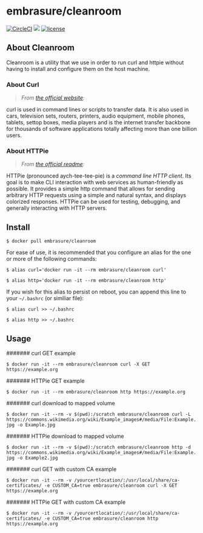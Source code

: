 # embrasure/cleanroom

[![CircleCI](https://circleci.com/gh/embrasure/cleanroom/tree/master.svg?style=svg)](https://circleci.com/gh/embrasure/cleanroom/tree/master) [![](https://imagelayers.io/badge/embrasure/cleanroom:latest.svg)](https://imagelayers.io/?images=embrasure/cleanroom:latest 'Get your own badge on imagelayers.io') [![license](https://img.shields.io/badge/license-MIT-blue.svg?style=plastic)]()

## About Cleanroom

Cleanroom is a utility that we use in order to run curl and httpie without having to install and configure them on the host machine. 

### About Curl

> *From [the official website](https://curl.haxx.se/):*

curl is used in command lines or scripts to transfer data. It is also used in cars, television sets, routers, printers, audio equipment, mobile phones, tablets, settop boxes, media players and is the internet transfer backbone for thousands of software applications totally affecting more than one billion users.

### About HTTPie

> *From [the official readme](https://github.com/jakubroztocil/httpie#readme):*

HTTPie (pronounced aych-tee-tee-pie) is a *command line HTTP client*.
Its goal is to make CLI interaction with web services as human-friendly as possible.
It provides a simple http command that allows for sending arbitrary HTTP requests using a simple and natural syntax,
and displays colorized responses. HTTPie can be used for testing, debugging, and generally interacting with HTTP servers.

## Install

`$ docker pull embrasure/cleanroom`

For ease of use, it is recommended that you configure an alias for the one or more of the following commands:

`$ alias curl='docker run -it --rm embrasure/cleanroom curl'`

`$ alias http='docker run -it --rm embrasure/cleanroom http'`

If you wish for this alias to persist on reboot, you can append this line to your `~/.bashrc` (or similiar file):

`$ alias curl >> ~/.bashrc`

`$ alias http >> ~/.bashrc`

## Usage

####### curl GET example

`$ docker run -it --rm embrasure/cleanroom curl -X GET https://example.org`

####### HTTPie GET example

`$ docker run -it --rm embrasure/cleanroom http https://example.org`

####### curl download to mapped volume

`$ docker run -it --rm -v $(pwd):/scratch embrasure/cleanroom curl -L https://commons.wikimedia.org/wiki/Example_images#/media/File:Example.jpg -o Example.jpg`

####### HTTPie download to mapped volume

`$ docker run -it --rm -v $(pwd):/scratch embrasure/cleanroom http -d https://commons.wikimedia.org/wiki/Example_images#/media/File:Example.jpg -o Example2.jpg`

####### curl GET with custom CA example

`$ docker run -it --rm -v /yourcertlocation/:/usr/local/share/ca-certificates/ -e CUSTOM_CA=true embrasure/cleanroom curl -X GET https://example.org`

####### HTTPie GET with custom CA example

`$ docker run -it --rm -v /yourcertlocation/:/usr/local/share/ca-certificates/ -e CUSTOM_CA=true embrasure/cleanroom http https://example.org`